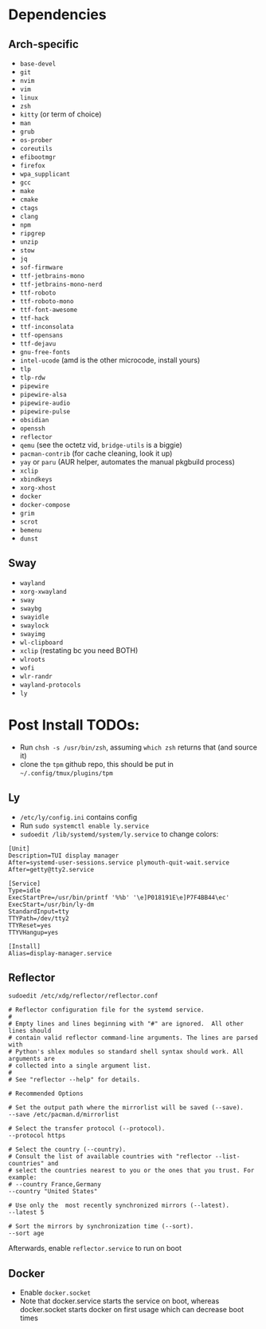 # Dependencies

## Arch-specific

- `base-devel`
- `git`
- `nvim`
- `vim`
- `linux`
- `zsh`
- `kitty` (or term of choice)
- `man`
- `grub`
- `os-prober`
- `coreutils`
- `efibootmgr`
- `firefox`
- `wpa_supplicant`
- `gcc`
- `make`
- `cmake`
- `ctags`
- `clang`
- `npm`
- `ripgrep`
- `unzip`
- `stow`
- `jq`
- `sof-firmware`
- `ttf-jetbrains-mono`
- `ttf-jetbrains-mono-nerd`
- `ttf-roboto`
- `ttf-roboto-mono`
- `ttf-font-awesome`
- `ttf-hack`
- `ttf-inconsolata`
- `ttf-opensans`
- `ttf-dejavu`
- `gnu-free-fonts`
- `intel-ucode` (amd is the other microcode, install yours)
- `tlp`
- `tlp-rdw`
- `pipewire`
- `pipewire-alsa`
- `pipewire-audio`
- `pipewire-pulse`
- `obsidian`
- `openssh`
- `reflector`
- `qemu` (see the octetz vid, `bridge-utils` is a biggie)
- `pacman-contrib` (for cache cleaning, look it up)
- `yay` or `paru` (AUR helper, automates the manual pkgbuild process)
- `xclip`
- `xbindkeys`
- `xorg-xhost`
- `docker`
- `docker-compose`
- `grim`
- `scrot`
- `bemenu`
- `dunst`


## Sway

- `wayland`
- `xorg-xwayland`
- `sway`
- `swaybg`
- `swayidle`
- `swaylock`
- `swayimg`
- `wl-clipboard`
- `xclip` (restating bc you need BOTH)
- `wlroots`
- `wofi`
- `wlr-randr`
- `wayland-protocols`
- `ly`

# Post Install TODOs:

- Run `chsh -s /usr/bin/zsh`, assuming `which zsh` returns that (and source it)
- clone the `tpm` github repo, this should be put in `~/.config/tmux/plugins/tpm`

## Ly

- `/etc/ly/config.ini` contains config
- Run `sudo systemctl enable ly.service`
- `sudoedit /lib/systemd/system/ly.service` to change colors:

```
[Unit]
Description=TUI display manager
After=systemd-user-sessions.service plymouth-quit-wait.service
After=getty@tty2.service

[Service]
Type=idle
ExecStartPre=/usr/bin/printf '%%b' '\e]P018191E\e]P7F4BB44\ec'
ExecStart=/usr/bin/ly-dm
StandardInput=tty
TTYPath=/dev/tty2
TTYReset=yes
TTYVHangup=yes

[Install]
Alias=display-manager.service
```

## Reflector
`sudoedit /etc/xdg/reflector/reflector.conf`

```
# Reflector configuration file for the systemd service.
#
# Empty lines and lines beginning with "#" are ignored.  All other lines should
# contain valid reflector command-line arguments. The lines are parsed with
# Python's shlex modules so standard shell syntax should work. All arguments are
# collected into a single argument list.
#
# See "reflector --help" for details.

# Recommended Options

# Set the output path where the mirrorlist will be saved (--save).
--save /etc/pacman.d/mirrorlist

# Select the transfer protocol (--protocol).
--protocol https

# Select the country (--country).
# Consult the list of available countries with "reflector --list-countries" and
# select the countries nearest to you or the ones that you trust. For example:
# --country France,Germany
--country "United States"

# Use only the  most recently synchronized mirrors (--latest).
--latest 5

# Sort the mirrors by synchronization time (--sort).
--sort age
```

Afterwards, enable `reflector.service` to run on boot


## Docker
- Enable `docker.socket`
- Note that docker.service starts the service on boot, whereas docker.socket starts docker on first usage which can decrease boot times
